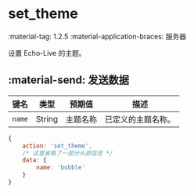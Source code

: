 # set_theme

<span class="feature-tag" title="最早可用版本" markdown>
    <span class="icon">:material-tag:</span>
    <span class="text">1.2.5</span>
</span>
<span class="feature-tag" title="终端类型" markdown>
    <span class="icon">:material-application-braces:</span>
    <span class="text">服务器</span>
</span>

设置 Echo-Live 的主题。

## :material-send: 发送数据
| 键名 | 类型 | 预期值 | 描述 |
| - | - | - | - |
| `name` | String | 主题名称 | 已定义的主题名称。 |

``` javascript title="示例"
{
    action: 'set_theme',
    /* 这里省略了一部分头部信息 */
    data: {
        name: 'bubble'
    }
}
```